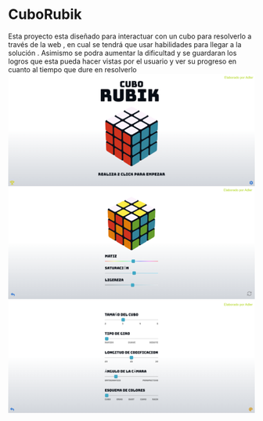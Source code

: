 # CuboRubik
Esta proyecto esta diseñado para interactuar con un cubo para resolverlo a través de la web , en cual se tendrá que usar habilidades para llegar a la solución .
Asimismo se podra aumentar la dificultad y se guardaran los logros que esta pueda hacer vistas por el usuario y ver su progreso en cuanto al tiempo que dure en resolverlo
![](img/IMSS1.png)
![](img/IMSS2.png)
![](img/IMSS3.png)
